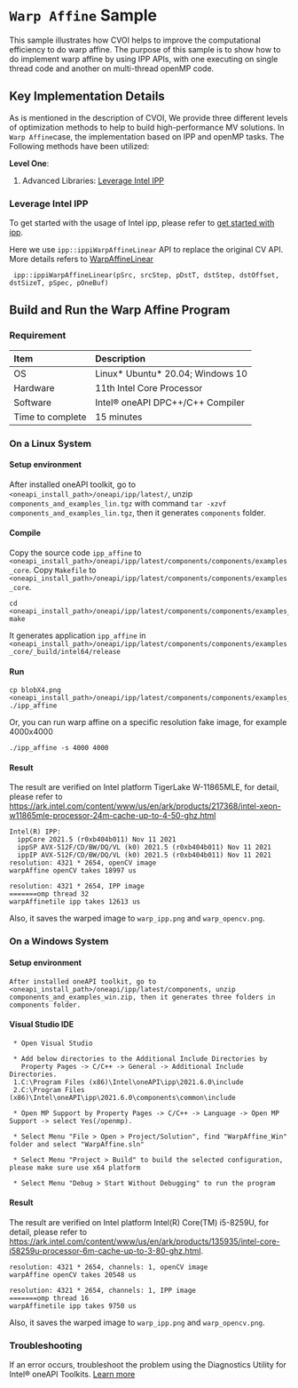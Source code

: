 # `Warp Affine` Sample
This sample illustrates how CVOI helps to improve the computational efficiency to do warp affine. The purpose of this sample is to show how to do implement warp affine  by using IPP APIs, with one executing on single thread code and another on multi-thread openMP code.

## Key Implementation Details
As is mentioned in the description of CVOI, We provide three different levels of optimization methods to help to build high-performance MV solutions. In `Warp Affine`case, the implementation based on IPP and openMP tasks. The Following methods have been utilized:

**Level One**: 

1. Advanced Libraries: [Leverage Intel IPP](#leverage-intel-ipp)

### Leverage Intel IPP

To get started with the usage of Intel ipp, please refer to [get started with ipp](https://github.com/intel-innersource/applications.industrial.machine-vision.computer-vision-optimization-toolkit/blob/f89ba55332f0df93732ddb5114812162c6f51826/Optimization-Methodologies/Optimized-Libraries/IppGetStarted).

Here we use `ipp::ippiWarpAffineLinear` API to replace the original CV API. More details refers to [WarpAffineLinear](https://www.intel.com/content/www/us/en/develop/documentation/ipp-dev-reference/top/volume-2-image-processing/image-geometry-transforms/geometric-transform-functions/warp-functions-with-prior-initialization/warpaffinelinear.html)

```
 ipp::ippiWarpAffineLinear(pSrc, srcStep, pDstT, dstStep, dstOffset, dstSizeT, pSpec, pOneBuf)
```



## Build and Run the Warp Affine Program 

### Requirement

| Item                    | Description
|:---                               |:---
| OS                                | Linux* Ubuntu* 20.04; Windows 10
| Hardware                          | 11th Intel Core Processor
| Software                          | Intel&reg; oneAPI DPC++/C++ Compiler
| Time to complete                  | 15 minutes

### On a Linux System

#### Setup environment

After installed oneAPI toolkit, go to `<oneapi_install_path>/oneapi/ipp/latest/`, unzip `components_and_examples_lin.tgz` with command `tar -xzvf components_and_examples_lin.tgz`, then it generates `components` folder.
#### Compile
Copy the source code `ipp_affine` to `<oneapi_install_path>/oneapi/ipp/latest/components/components/examples_core`.
Copy `Makefile` to `<oneapi_install_path>/oneapi/ipp/latest/components/components/examples_core`.

```
cd  <oneapi_install_path>/oneapi/ipp/latest/components/components/examples_core
make
```
It generates application `ipp_affine` in `<oneapi_install_path>/oneapi/ipp/latest/components/components/examples_core/_build/intel64/release`
#### Run
```
cp blobX4.png <oneapi_install_path>/oneapi/ipp/latest/components/components/examples_core/_build/intel64/release/
./ipp_affine
```
Or, you can run warp affine on a specific resolution fake image, for example 4000x4000
```
./ipp_affine -s 4000 4000
```
#### Result
The result are verified on Intel platform TigerLake W-11865MLE, for detail, please refer to https://ark.intel.com/content/www/us/en/ark/products/217368/intel-xeon-w11865mle-processor-24m-cache-up-to-4-50-ghz.html
```
Intel(R) IPP:
  ippCore 2021.5 (r0xb404b011) Nov 11 2021
  ippSP AVX-512F/CD/BW/DQ/VL (k0) 2021.5 (r0xb404b011) Nov 11 2021
  ippIP AVX-512F/CD/BW/DQ/VL (k0) 2021.5 (r0xb404b011) Nov 11 2021
resolution: 4321 * 2654, openCV image
warpAffine openCV takes 18997 us

resolution: 4321 * 2654, IPP image
=======omp thread 32
warpAffinetile ipp takes 12613 us
```
Also, it saves the warped image to `warp_ipp.png` and `warp_opencv.png`.



### On a Windows System

#### Setup environment

    After installed oneAPI toolkit, go to <oneapi_install_path>/oneapi/ipp/latest/components, unzip components_and_examples_win.zip, then it generates three folders in components folder.

#### Visual Studio IDE

     * Open Visual Studio
     
     * Add below directories to the Additional Include Directories by 
       Property Pages -> C/C++ -> General -> Additional Include Directories.
     1.C:\Program Files (x86)\Intel\oneAPI\ipp\2021.6.0\include
     2.C:\Program Files (x86)\Intel\oneAPI\ipp\2021.6.0\components\common\include
     
     * Open MP Support by Property Pages -> C/C++ -> Language -> Open MP Support -> select Yes(/openmp).
     
     * Select Menu "File > Open > Project/Solution", find "WarpAffine_Win" folder and select "WarpAffine.sln"
     
     * Select Menu "Project > Build" to build the selected configuration, please make sure use x64 platform
     
     * Select Menu "Debug > Start Without Debugging" to run the program

#### Result

The result are verified on Intel platform Intel(R) Core(TM) i5-8259U, for detail, please refer to https://ark.intel.com/content/www/us/en/ark/products/135935/intel-core-i58259u-processor-6m-cache-up-to-3-80-ghz.html.

```
resolution: 4321 * 2654, channels: 1, openCV image
warpAffine openCV takes 20548 us

resolution: 4321 * 2654, channels: 1, IPP image
=======omp thread 16
warpAffinetile ipp takes 9750 us
```

Also, it saves the warped image to `warp_ipp.png` and `warp_opencv.png`.

### Troubleshooting
If an error occurs, troubleshoot the problem using the Diagnostics Utility for Intel® oneAPI Toolkits.
[Learn more](https://www.intel.com/content/www/us/en/develop/documentation/diagnostic-utility-user-guide/top.html)

